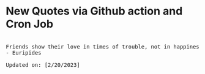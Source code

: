 # New Quotes via Github action and Cron Job

<pre>
<!-- #quote -->
Friends show their love in times of trouble, not in happiness.
- Euripides

Updated on: [2/20/2023]
<!-- #quoteEnd -->
</pre>
